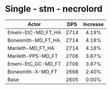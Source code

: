 # Single - stm - necrolord
| Actor | DPS | Increase |
|---|:---:|:---:|
|Emeni-EtC-MD_FT_HA|2714|4.19%|
|Bonesmith-MD_FT_HA|2714|4.18%|
|Marileth-MD_FT_HA|2714|4.18%|
|Marileth-PPS-MD_FT|2706|3.87%|
|Emeni-EtC_GC-MD_FT|2706|3.87%|
|Bonesmith-X-MD_FT|2668|2.40%|
|Base|2605|0.00%|
